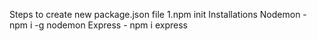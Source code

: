 Steps to create new package.json file
    1.npm init
Installations
    Nodemon - npm i -g nodemon 
    Express - npm i express
